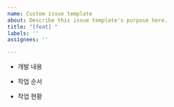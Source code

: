 ```yaml
---
name: Custom issue template
about: Describe this issue template's purpose here.
title: "[feat] "
labels: ''
assignees: ''

---
```


- 개발 내용

- 작업 순서

- 작업 현황
